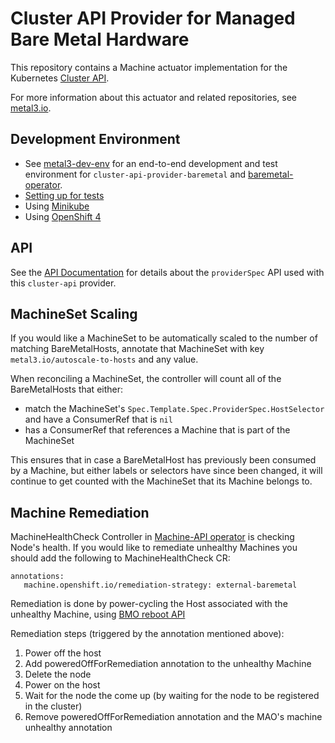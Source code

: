 # Cluster API Provider for Managed Bare Metal Hardware

This repository contains a Machine actuator implementation for the
Kubernetes [Cluster API](https://github.com/kubernetes-sigs/cluster-api/).

For more information about this actuator and related repositories, see
[metal3.io](http://metal3.io/).

## Development Environment

* See [metal3-dev-env](https://github.com/metal3-io/metal3-dev-env) for an
  end-to-end development and test environment for
  `cluster-api-provider-baremetal` and
  [baremetal-operator](https://github.com/metal3-io/baremetal-operator).
* [Setting up for tests](docs/dev/setup.md)
* Using [Minikube](docs/dev/minikube.md)
* Using [OpenShift 4](docs/dev/openshift.md)

## API

See the [API Documentation](docs/api.md) for details about the `providerSpec`
API used with this `cluster-api` provider.

## MachineSet Scaling

If you would like a MachineSet to be automatically scaled to the number of
matching BareMetalHosts, annotate that MachineSet with key
`metal3.io/autoscale-to-hosts` and any value.

When reconciling a MachineSet, the controller will count all of the
BareMetalHosts that either:
* match the MachineSet's `Spec.Template.Spec.ProviderSpec.HostSelector` and
  have a ConsumerRef that is `nil`
* has a ConsumerRef that references a Machine that is part of the MachineSet

This ensures that in case a BareMetalHost has previously been consumed by a
Machine, but either labels or selectors have since been changed, it will
continue to get counted with the MachineSet that its Machine belongs to.

## Machine Remediation

MachineHealthCheck Controller in [Machine-API operator](https://github.com/uccps-samples/machine-api-operator) is checking Node's health.
If you would like to remediate unhealthy Machines you should add the following
to MachineHealthCheck CR:
```
annotations:
   machine.openshift.io/remediation-strategy: external-baremetal
```

Remediation is done by power-cycling the Host associated with the unhealthy Machine,
using [BMO reboot API](https://github.com/metal3-io/metal3-docs/blob/master/design/baremetal-operator/reboot-interface.md)

Remediation steps (triggered by the annotation mentioned above):
1) Power off the host
2) Add poweredOffForRemediation annotation to the unhealthy Machine
3) Delete the node
4) Power on the host
5) Wait for the node the come up (by waiting for the node to be registered in the cluster)
6) Remove poweredOffForRemediation annotation and the MAO's machine unhealthy annotation
